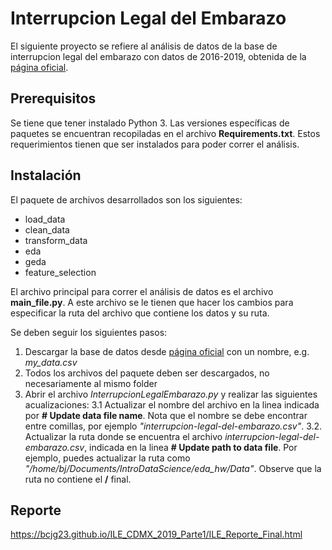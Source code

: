 
# Interrupcion Legal del Embarazo

El siguiente proyecto se refiere al análisis de datos de la base de interrupcion legal del embarazo con datos de 2016-2019, obtenida de la [página oficial](https://datos.cdmx.gob.mx/explore/dataset/interrupcion-legal-del-embarazo).

## Prerequisitos

Se tiene que tener instalado Python 3. Las versiones específicas de paquetes se encuentran recopiladas en el archivo **Requirements.txt**. Estos requerimientos tienen que ser instalados para poder correr el análisis.

## Instalación

El paquete de archivos desarrollados son los siguientes:
- load_data 
- clean_data
- transform_data
- eda
- geda
- feature_selection

El archivo principal para correr el análisis de datos es el archivo **main_file.py**. A este archivo se le tienen que hacer los cambios para especificar la ruta del archivo que contiene los datos y su ruta. 

Se deben seguir los siguientes pasos:

 1. Descargar la base de datos desde [página oficial](https://datos.cdmx.gob.mx/explore/dataset/interrupcion-legal-del-embarazo) con un nombre, e.g. *my_data.csv* 
 2. Todos los archivos del paquete deben ser descargados, no necesariamente al mismo folder
 3. Abrir el archivo *InterrupcionLegalEmbarazo.py* y realizar las siguientes acualizaciones:
      3.1 Actualizar el nombre del archivo en la linea indicada por **# Update data file name**. Nota que el nombre se debe encontrar entre comillas, por ejemplo *"interrupcion-legal-del-embarazo.csv"*.
      3.2. Actualizar la ruta donde se encuentra el archivo *interrupcion-legal-del-embarazo.csv*, indicada en la linea **# Update path to data file**. Por ejemplo, puedes actualizar la ruta como *"/home/bj/Documents/IntroDataScience/eda_hw/Data"*. Observe que la ruta no contiene el **/** final.
      

## Reporte

https://bcjg23.github.io/ILE_CDMX_2019_Parte1/ILE_Reporte_Final.html
